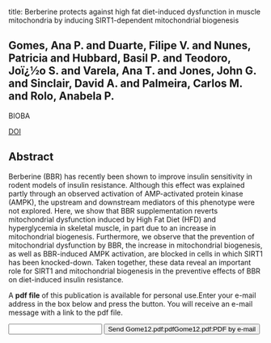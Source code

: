 title: Berberine protects against high fat diet-induced dysfunction in muscle mitochondria by inducing SIRT1-dependent mitochondrial biogenesis

## Gomes, Ana P. and Duarte, Filipe V. and Nunes, Patricia and Hubbard, Basil P. and Teodoro, Joï¿½o S. and Varela, Ana T. and Jones, John G. and Sinclair, David A. and Palmeira, Carlos M. and Rolo, Anabela P.
BIOBA

<a href="https://doi.org/10.1016/j.bbadis.2011.10.008">DOI</a>

## Abstract
Berberine (BBR) has recently been shown to improve insulin sensitivity in rodent models of insulin resistance. Although this effect was explained partly through an observed activation of AMP-activated protein kinase (AMPK), the upstream and downstream mediators of this phenotype were not explored. Here, we show that BBR supplementation reverts mitochondrial dysfunction induced by High Fat Diet (HFD) and hyperglycemia in skeletal muscle, in part due to an increase in mitochondrial biogenesis. Furthermore, we observe that the prevention of mitochondrial dysfunction by BBR, the increase in mitochondrial biogenesis, as well as BBR-induced AMPK activation, are blocked in cells in which SIRT1 has been knocked-down. Taken together, these data reveal an important role for SIRT1 and mitochondrial biogenesis in the preventive effects of BBR on diet-induced insulin resistance.

A <b>pdf file</b> of this publication is available for personal use.Enter your e-mail address in the box below and press the button. You will receive an e-mail message with a link to the pdf file.
<form action="sender.php">  <input type="text" name="email">  <input type="submit" value="Send Gome12.pdf:pdfGome12.pdf:PDF by e-mail"></form>